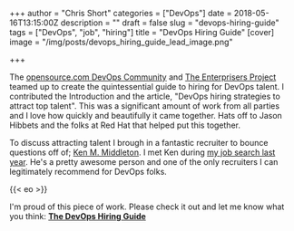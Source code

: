 +++
author = "Chris Short"
categories = ["DevOps"]
date = 2018-05-16T13:15:00Z
description = ""
draft = false
slug = "devops-hiring-guide"
tags = ["DevOps", "job", "hiring"]
title = "DevOps Hiring Guide"
[cover]
image = "/img/posts/devops_hiring_guide_lead_image.png"

+++

The [opensource.com DevOps Community](https://opensource.com/devops-team) and [The Enterprisers Project](https://enterprisersproject.com/) teamed up to create the quintessential guide to hiring for DevOps talent. I contributed the Introduction and the article, "DevOps hiring strategies to attract top talent". This was a significant amount of work from all parties and I love how quickly and beautifully it came together. Hats off to Jason Hibbets and the folks at Red Hat that helped put this together.

To discuss attracting talent I brough in a fantastic recruiter to bounce questions off of; [Ken M. Middleton](https://twitter.com/kenmmiddleton). I met Ken during [my job search last year](/leaving-bankrate/). He's a pretty awesome person and one of the only recruiters I can legitimately recommend for DevOps folks.

{{< eo >}}

I'm proud of this piece of work. Please check it out and let me know what you think:
[**The DevOps Hiring Guide**](https://opensource.com/downloads/devops-hiring-guide/toc)
